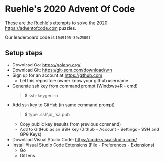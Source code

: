 # Ruehle's 2020 Advent Of Code

These are the Ruehle's attempts to solve the 2020 <https://adventofcode.com> puzzles.

Our leaderboard code is `1049195-39c2580f`

## Setup steps

- Download Go: <https://golang.org/>
- Download Git: <https://git-scm.com/download/win>
- Sign up for an account at <https://github.com>
  - Let this repository owner know your github username
- Generate ssh key from command prompt (Windows+R - cmd)
  > **$** ssh-keygen -o
- Add ssh key to GitHub (in same command prompt)
  > **$** type .ssh\id_rsa.pub
  - Copy public key (results from previous command)
  - Add to GitHub as an SSH key (Github - Account - Settings - SSH and GPG Keys)
- Download Visual Studio Code: <https://code.visualstudio.com/>
- Install Visual Studio Code Extensions (File - Preferences - Extensions)
  - Go
  - GitLens
